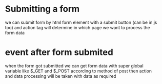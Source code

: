 # Submitting a form

we can submit form by html form element with a submit button (can be in js too)
 and action tag will determine in which page we want to process the form data 

 # event after form submited

 when the form got submitted we can get form data with super global variable like $_GET and $_POST according to method of post
 then action and data processing will be taken with data as required



